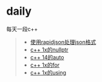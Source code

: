 # daily
每天一段c++

> * [使用rapidjson处理json格式](/src/json.cpp)
> * [c++ 1x的nullptr](/src/nullptr.cpp)
> * [c++ 14的auto](/src/auto.cpp)
> * [c++ 1x的for](/src/for.cpp)
> * [c++ 1x的using](/src/using.cpp)